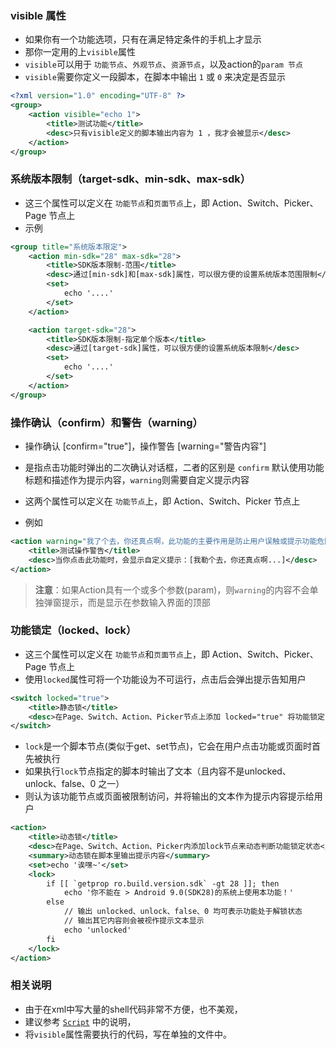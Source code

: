 
### visible 属性
- 如果你有一个功能选项，只有在满足特定条件的手机上才显示
- 那你一定用的上`visible`属性
- `visible`可以用于 `功能节点`、`外观节点`、`资源节点`，以及action的`param 节点`
- `visible`需要你定义一段脚本，在脚本中输出 `1` 或 `0` 来决定是否显示

```xml
<?xml version="1.0" encoding="UTF-8" ?>
<group>
    <action visible="echo 1">
        <title>测试功能</title>
        <desc>只有visible定义的脚本输出内容为 1 ，我才会被显示</desc>
    </action>
</group>
```

### 系统版本限制（target-sdk、min-sdk、max-sdk）
- 这三个属性可以定义在 `功能节点`和`页面节点`上，即 Action、Switch、Picker、Page 节点上
- 示例

```xml
<group title="系统版本限定">
    <action min-sdk="28" max-sdk="28">
        <title>SDK版本限制-范围</title>
        <desc>通过[min-sdk]和[max-sdk]属性，可以很方便的设置系统版本范围限制</desc>
        <set>
            echo '....'
        </set>
    </action>

    <action target-sdk="28">
        <title>SDK版本限制-指定单个版本</title>
        <desc>通过[target-sdk]属性，可以很方便的设置系统版本限制</desc>
        <set>
            echo '....'
        </set>
    </action>
</group>
```


### 操作确认（confirm）和警告（warning）
- 操作确认 [confirm="true"]，操作警告 [warning="警告内容"]
- 是指点击功能时弹出的二次确认对话框，二者的区别是 `confirm` 默认使用功能标题和描述作为提示内容，`warning`则需要自定义提示内容

- 这两个属性可以定义在 `功能节点`上，即 Action、Switch、Picker 节点上

- 例如
```xml
<action warning="我了个去，你还真点啊，此功能的主要作用是防止用户误触或提示功能危险性，相当于以前的 [confirm=true] 属性优化版本">
    <title>测试操作警告</title>
    <desc>当你点击此功能时，会显示自定义提示：[我勒个去，你还真点啊...]</desc>
</action>
```
> **注意**：如果Action具有一个或多个参数(param)，则`warning`的内容不会单独弹窗提示，而是显示在参数输入界面的顶部


### 功能锁定（locked、lock）
- 这三个属性可以定义在 `功能节点`和`页面节点`上，即 Action、Switch、Picker、Page 节点上
- 使用`locked`属性可将一个功能设为不可运行，点击后会弹出提示告知用户
```xml
<switch locked="true">
    <title>静态锁</title>
    <desc>在Page、Switch、Action、Picker节点上添加 locked="true" 将功能锁定，避免被点击</desc>
</switch>
```

- `lock`是一个脚本节点(类似于get、set节点)，它会在用户点击功能或页面时首先被执行
- 如果执行`lock`节点指定的脚本时输出了文本（且内容不是unlocked、unlock、false、0 之一）
- 则认为该功能节点或页面被限制访问，并将输出的文本作为提示内容提示给用户
```xml
<action>
    <title>动态锁</title>
    <desc>在Page、Switch、Action、Picker内添加lock节点来动态判断功能锁定状态</desc>
    <summary>动态锁在脚本里输出提示内容</summary>
    <set>echo '诶嘿~'</set>
    <lock>
        if [[ `getprop ro.build.version.sdk` -gt 28 ]]; then
            echo '你不能在 > Android 9.0(SDK28)的系统上使用本功能！'
        else
            // 输出 unlocked、unlock、false、0 均可表示功能处于解锁状态
            // 输出其它内容则会被视作提示文本显示
            echo 'unlocked'
        fi
    </lock>
</action>
```



### 相关说明

- 由于在xml中写大量的shell代码非常不方便，也不美观，
- 建议参考 [`Script`](#/doc?doc=/docs/Script.md) 中的说明，
- 将`visible`属性需要执行的代码，写在单独的文件中。
